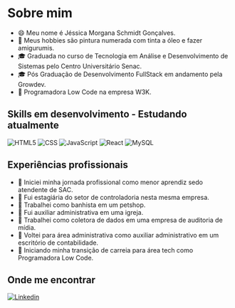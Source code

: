 # Sobre mim

- 😄 Meu nome é Jéssica Morgana Schmidt Gonçalves.
- 🤔 Meus hobbies são pintura numerada com tinta a óleo e fazer amigurumis.
- 🎓 Graduada no curso de Tecnologia em Análise e Desenvolvimento de Sistemas pelo Centro Universitário Senac.
- 🎓 Pós Graduação de Desenvolvimento FullStack em andamento pela Growdev.
- 💼 Programadora Low Code na empresa W3K.

## Skills em desenvolvimento - Estudando atualmente

![HTML5](https://img.shields.io/badge/-HTML5-333333?style=flat&logo=HTML5)
![CSS](https://img.shields.io/badge/-CSS-333333?style=flat&logo=CSS3&logoColor=1572B6)
![JavaScript](https://img.shields.io/badge/-JavaScript-333333?style=flat&logo=javascript)
![React](https://img.shields.io/badge/-React-333333?style=flat&logo=react)
![MySQL](https://img.shields.io/badge/-MySQL-333333?style=flat&logo=mysql)

## Experiências profissionais

- 💼 Iniciei minha jornada profissional como menor aprendiz sedo atendente de SAC.
- 💼 Fui estagiária do setor de controladoria nesta mesma empresa.
- 💼 Trabalhei como banhista em um petshop.
- 💼 Fui auxiliar administrativa em uma igreja.
- 💼 Trabalhei como coletora de dados em uma empresa de auditoria de mídia.
- 💼 Voltei para área administrativa como auxiliar administrativo em um escritório de contabilidade.
- 💼 Iniciando minha transição de carreia para área tech como Programadora Low Code.

## Onde me encontrar

[![Linkedin](https://img.shields.io/badge/-JessicaSchmidtG-blue?style=flat-square&logo=Linkedin&logoColor=white&link=https://www.linkedin.com/in/jessicaschmidtgoncalves?utm_source=share&utm_campaign=share_via&utm_content=profile&utm_medium=android_app)](https://www.linkedin.com/in/jessicaschmidtgoncalves?utm_source=share&utm_campaign=share_via&utm_content=profile&utm_medium=android_app)
